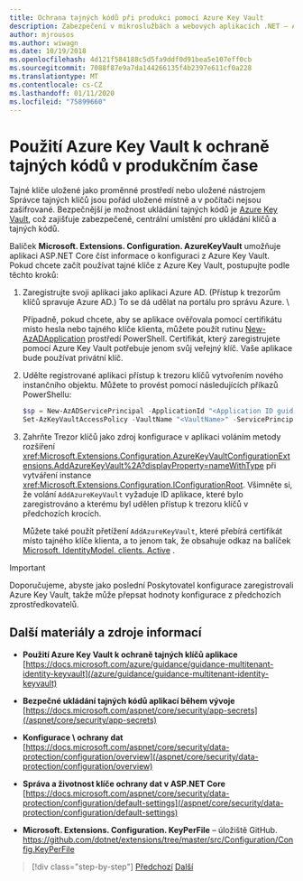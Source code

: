 ```yaml
---
title: Ochrana tajných kódů při produkci pomocí Azure Key Vault
description: Zabezpečení v mikroslužbách a webových aplikacích .NET – Azure Key Vault je skvělým způsobem, jak zpracovávat tajné klíče aplikací, které jsou zcela řízené správci. Správci mohou dokonce přiřazovat a odvolávat hodnoty vývoje bez vývojářů, kteří je chtějí zpracovat.
author: mjrousos
ms.author: wiwagn
ms.date: 10/19/2018
ms.openlocfilehash: 4d121f584188c5d5fa9ddf0d91bea5e107eff0cb
ms.sourcegitcommit: 7088f87e9a7da144266135f4b2397e611cf0a228
ms.translationtype: MT
ms.contentlocale: cs-CZ
ms.lasthandoff: 01/11/2020
ms.locfileid: "75899660"
---
```

# <a name="use-azure-key-vault-to-protect-secrets-at-production-time"></a>Použití Azure Key Vault k ochraně tajných kódů v produkčním čase

Tajné klíče uložené jako proměnné prostředí nebo uložené nástrojem Správce tajných klíčů jsou pořád uložené místně a v počítači nejsou zašifrované. Bezpečnější je možnost ukládání tajných kódů je [Azure Key Vault](https://azure.microsoft.com/services/key-vault/), což zajišťuje zabezpečené, centrální umístění pro ukládání klíčů a tajných kódů.

Balíček **Microsoft. Extensions. Configuration. AzureKeyVault** umožňuje aplikaci ASP.NET Core číst informace o konfiguraci z Azure Key Vault. Pokud chcete začít používat tajné klíče z Azure Key Vault, postupujte podle těchto kroků:

1. Zaregistrujte svoji aplikaci jako aplikaci Azure AD. (Přístup k trezorům klíčů spravuje Azure AD.) To se dá udělat na portálu pro správu Azure. \

   Případně, pokud chcete, aby se aplikace ověřovala pomocí certifikátu místo hesla nebo tajného klíče klienta, můžete použít rutinu [New-AzADApplication](/powershell/module/az.resources/new-azadapplication) prostředí PowerShell. Certifikát, který zaregistrujete pomocí Azure Key Vault potřebuje jenom svůj veřejný klíč. Vaše aplikace bude používat privátní klíč.

2. Udělte registrované aplikaci přístup k trezoru klíčů vytvořením nového instančního objektu. Můžete to provést pomocí následujících příkazů PowerShellu:

   ```powershell
   $sp = New-AzADServicePrincipal -ApplicationId "<Application ID guid>"
   Set-AzKeyVaultAccessPolicy -VaultName "<VaultName>" -ServicePrincipalName $sp.ServicePrincipalNames[0] -PermissionsToSecrets all -ResourceGroupName "<KeyVault Resource Group>"
   ```

3. Zahrňte Trezor klíčů jako zdroj konfigurace v aplikaci voláním metody rozšíření <xref:Microsoft.Extensions.Configuration.AzureKeyVaultConfigurationExtensions.AddAzureKeyVault%2A?displayProperty=nameWithType> při vytváření instance <xref:Microsoft.Extensions.Configuration.IConfigurationRoot>. Všimněte si, že volání `AddAzureKeyVault` vyžaduje ID aplikace, které bylo zaregistrováno a kterému byl udělen přístup k trezoru klíčů v předchozích krocích.

   Můžete také použít přetížení `AddAzureKeyVault`, které přebírá certifikát místo tajného klíče klienta, a to jenom tak, že obsahuje odkaz na balíček [Microsoft. IdentityModel. clients. Active](https://www.nuget.org/packages/Microsoft.IdentityModel.Clients.ActiveDirectory) .

> [!IMPORTANT]
> Doporučujeme, abyste jako poslední Poskytovatel konfigurace zaregistrovali Azure Key Vault, takže může přepsat hodnoty konfigurace z předchozích zprostředkovatelů.

## <a name="additional-resources"></a>Další materiály a zdroje informací

- **Použití Azure Key Vault k ochraně tajných klíčů aplikace** \
  [https://docs.microsoft.com/azure/guidance/guidance-multitenant-identity-keyvault](/azure/guidance/guidance-multitenant-identity-keyvault)

- **Bezpečné ukládání tajných kódů aplikací během vývoje** \
  [https://docs.microsoft.com/aspnet/core/security/app-secrets](/aspnet/core/security/app-secrets)

- **Konfigurace \ ochrany dat**
  [https://docs.microsoft.com/aspnet/core/security/data-protection/configuration/overview](/aspnet/core/security/data-protection/configuration/overview)

- **Správa a životnost klíče ochrany dat v ASP.NET Core** \
  [https://docs.microsoft.com/aspnet/core/security/data-protection/configuration/default-settings](/aspnet/core/security/data-protection/configuration/default-settings)

- **Microsoft. Extensions. Configuration. KeyPerFile** – úložiště GitHub. \
  <https://github.com/dotnet/extensions/tree/master/src/Configuration/Config.KeyPerFile>

>[!div class="step-by-step"]
>[Předchozí](developer-app-secrets-storage.md)
>[Další](../key-takeaways.md)

